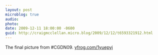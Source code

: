 ```yaml
---
layout: post
microblog: true
audio: 
photo: 
date: 2009-12-11 18:00:00 -0600
guid: http://craigmcclellan.micro.blog/2009/12/12/t6593321912.html
---
```

The final picture from  #CGDN09.  [yfrog.com/1yuepyj](http://yfrog.com/1yuepyj)
